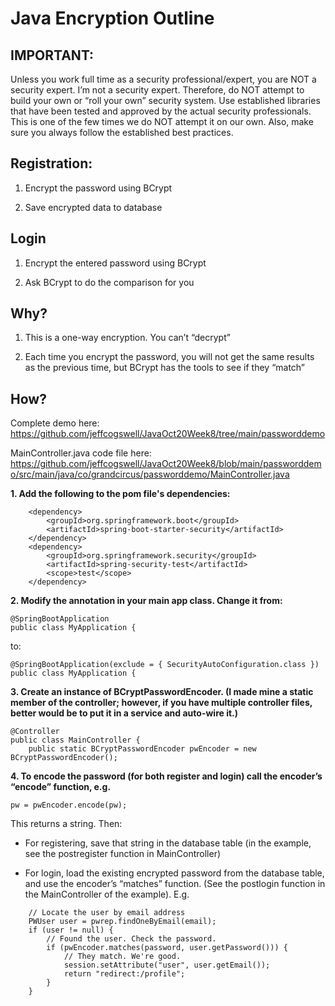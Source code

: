 # Java Encryption Outline

## IMPORTANT:

Unless you work full time as a security professional/expert, you are NOT a security expert. I’m not a security expert. Therefore, do NOT attempt to build your own or “roll your own” security system. Use established libraries that have been tested and approved by the actual security professionals. This is one of the few times we do NOT attempt it on our own. Also, make sure you always follow the established best practices.

## Registration:

1. Encrypt the password using BCrypt

2. Save encrypted data to database

##  Login

1. Encrypt the entered password using BCrypt

2. Ask BCrypt to do the comparison for you

## Why?

1. This is a one-way encryption. You can’t “decrypt”

2. Each time you encrypt the password, you will not get the same results as the previous time, but BCrypt has the tools to see if they “match”

## How?

Complete demo here: https://github.com/jeffcogswell/JavaOct20Week8/tree/main/passworddemo

MainController.java code file here: https://github.com/jeffcogswell/JavaOct20Week8/blob/main/passworddemo/src/main/java/co/grandcircus/passworddemo/MainController.java

**1. Add the following to the pom file's dependencies:**

```
	<dependency>
		<groupId>org.springframework.boot</groupId>
		<artifactId>spring-boot-starter-security</artifactId>
	</dependency>
	<dependency>
		<groupId>org.springframework.security</groupId>
		<artifactId>spring-security-test</artifactId>
		<scope>test</scope>
	</dependency>
```

**2. Modify the annotation in your main app class. Change it from:**

```
@SpringBootApplication
public class MyApplication {
```

to:

```
@SpringBootApplication(exclude = { SecurityAutoConfiguration.class })
public class MyApplication {
```


**3. Create an instance of BCryptPasswordEncoder. (I made mine a static member of the controller; however, if you have multiple controller files, better would be to put it in a service and auto-wire it.)**

```
@Controller
public class MainController {
	public static BCryptPasswordEncoder pwEncoder = new BCryptPasswordEncoder();
```


**4. To encode the password (for both register and login) call the encoder’s “encode” function, e.g.**

```
pw = pwEncoder.encode(pw);
```

This returns a string. Then:

* For registering, save that string in the database table (in the example, see the postregister function in MainController)

* For login, load the existing encrypted password from the database table, and use the encoder’s “matches” function. (See the postlogin function in the MainController of the example). E.g.

```
	// Locate the user by email address
	PWUser user = pwrep.findOneByEmail(email);
	if (user != null) {
		// Found the user. Check the password.
		if (pwEncoder.matches(password, user.getPassword())) {
			// They match. We're good.
			session.setAttribute("user", user.getEmail());
			return "redirect:/profile";
		}
	}
```
